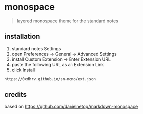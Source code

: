 # monospace

>
> layered monospace theme for the standard notes

## installation

1. standard notes Settings
2. open Preferences -> General -> Advanced Settings
3. install Custom Extension -> Enter Extension URL
4. paste the following URL as an Extension Link
5. click Install

```txt
https://0xdhrv.github.io/sn-mono/ext.json
```

## credits

based on https://github.com/danielnetop/markdown-monospace
